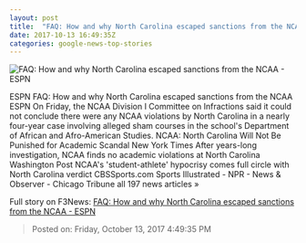 ```yaml
---
layout: post
title:  "FAQ: How and why North Carolina escaped sanctions from the NCAA - ESPN"
date: 2017-10-13 16:49:35Z
categories: google-news-top-stories
---
```


![FAQ: How and why North Carolina escaped sanctions from the NCAA - ESPN](http://a.espncdn.com/combiner/i?img=%2Fphoto%2F2017%2F1013%2Fr273330_1296x729_16%2D9.jpg)

ESPN FAQ: How and why North Carolina escaped sanctions from the NCAA ESPN On Friday, the NCAA Division I Committee on Infractions said it could not conclude there were any NCAA violations by North Carolina in a nearly four-year case involving alleged sham courses in the school's Department of African and Afro-American Studies. NCAA: North Carolina Will Not Be Punished for Academic Scandal New York Times After years-long investigation, NCAA finds no academic violations at North Carolina Washington Post NCAA's 'student-athlete' hypocrisy comes full circle with North Carolina verdict CBSSports.com Sports Illustrated - NPR - News & Observer - Chicago Tribune all 197 news articles »


Full story on F3News: [FAQ: How and why North Carolina escaped sanctions from the NCAA - ESPN](http://www.f3nws.com/n/3GGYJE)

> Posted on: Friday, October 13, 2017 4:49:35 PM
